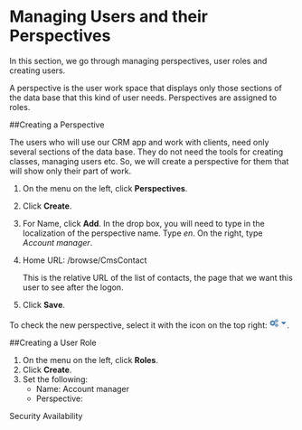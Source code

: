 # Managing Users and their Perspectives

In this section, we go through managing perspectives, user roles and creating users.

A perspective is the user work space that displays only those sections of the data base that this kind of user needs. Perspectives are assigned to roles.

##Creating a Perspective

The users who will use our CRM app and work with clients, need only several sections of the data base. They do not need the tools for creating classes, managing users etc. So, we will create a perspective for them that will show only their part of work.

1. On the menu on the left, click **Perspectives**.
2. Click **Create**.
3. For Name, click **Add**. In the drop box, you will need to type in the localization of the perspective name. Type *en*. On the right, type *Account manager*.
4. Home URL: /browse/CmsContact

    This is the relative URL of the list of contacts, the page that we want this user to see after the logon. 
5. Click **Save**.

To check the new perspective, select it with the icon on the top right: ![](UI-selecting-perspectives.jpg).

##Creating a User Role
1. On the menu on the left, click **Roles**.
2. Click **Create**.
3. Set the following:
   *  Name: Account manager
   *  Perspective: 


Security
Availability 
